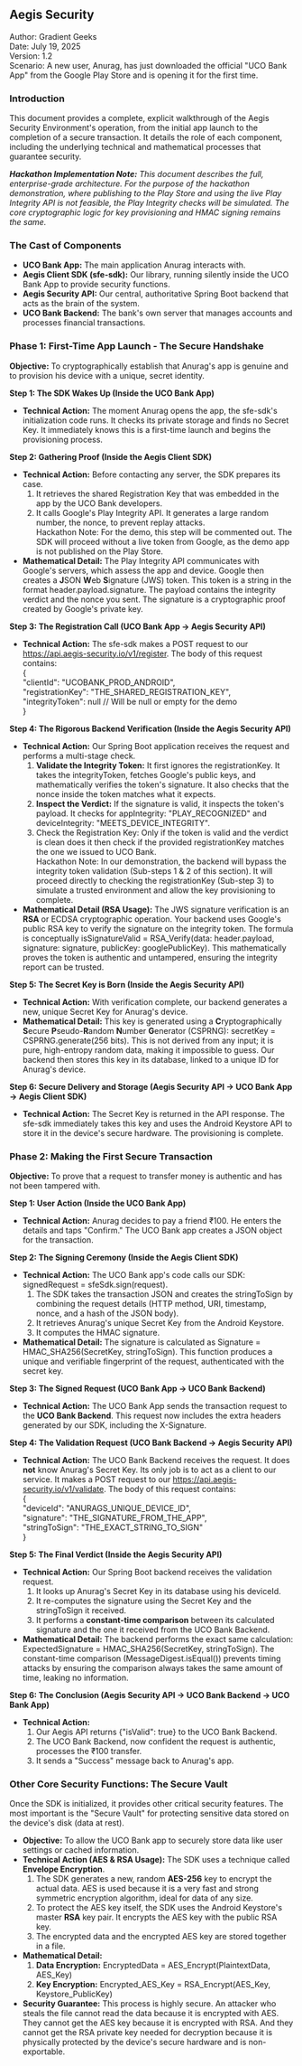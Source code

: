 ## Aegis Security

Author: Gradient Geeks  
Date: July 19, 2025  
Version: 1.2  
Scenario: A new user, Anurag, has just downloaded the official "UCO Bank App" from the Google Play Store and is opening it for the first time.

### **Introduction**

This document provides a complete, explicit walkthrough of the Aegis Security Environment's operation, from the initial app launch to the completion of a secure transaction. It details the role of each component, including the underlying technical and mathematical processes that guarantee security.

***Hackathon Implementation Note:*** *This document describes the full, enterprise-grade architecture. For the purpose of the hackathon demonstration, where publishing to the Play Store and using the live Play Integrity API is not feasible, the Play Integrity checks will be simulated. The core cryptographic logic for key provisioning and HMAC signing remains the same.*

### **The Cast of Components**

* **UCO Bank App:** The main application Anurag interacts with.  
* **Aegis Client SDK (sfe-sdk):** Our library, running silently inside the UCO Bank App to provide security functions.  
* **Aegis Security API:** Our central, authoritative Spring Boot backend that acts as the brain of the system.  
* **UCO Bank Backend:** The bank's own server that manages accounts and processes financial transactions.

### **Phase 1: First-Time App Launch \- The Secure Handshake**

**Objective:** To cryptographically establish that Anurag's app is genuine and to provision his device with a unique, secret identity.

**Step 1: The SDK Wakes Up (Inside the UCO Bank App)**

* **Technical Action:** The moment Anurag opens the app, the sfe-sdk's initialization code runs. It checks its private storage and finds no Secret Key. It immediately knows this is a first-time launch and begins the provisioning process.

**Step 2: Gathering Proof (Inside the Aegis Client SDK)**

* **Technical Action:** Before contacting any server, the SDK prepares its case.  
  1. It retrieves the shared Registration Key that was embedded in the app by the UCO Bank developers.  
  2. It calls Google's Play Integrity API. It generates a large random number, the nonce, to prevent replay attacks.  
     Hackathon Note: For the demo, this step will be commented out. The SDK will proceed without a live token from Google, as the demo app is not published on the Play Store.  
* **Mathematical Detail:** The Play Integrity API communicates with Google's servers, which assess the app and device. Google then creates a **J**SON **W**eb **S**ignature (JWS) token. This token is a string in the format header.payload.signature. The payload contains the integrity verdict and the nonce you sent. The signature is a cryptographic proof created by Google's private key.

**Step 3: The Registration Call (UCO Bank App \-\> Aegis Security API)**

* **Technical Action:** The sfe-sdk makes a POST request to our https://api.aegis-security.io/v1/register. The body of this request contains:  
  {  
    "clientId": "UCOBANK\_PROD\_ANDROID",  
    "registrationKey": "THE\_SHARED\_REGISTRATION\_KEY",  
    "integrityToken": null // Will be null or empty for the demo  
  }

**Step 4: The Rigorous Backend Verification (Inside the Aegis Security API)**

* **Technical Action:** Our Spring Boot application receives the request and performs a multi-stage check.  
  1. **Validate the Integrity Token:** It first ignores the registrationKey. It takes the integrityToken, fetches Google's public keys, and mathematically verifies the token's signature. It also checks that the nonce inside the token matches what it expects.  
  2. **Inspect the Verdict:** If the signature is valid, it inspects the token's payload. It checks for appIntegrity: "PLAY\_RECOGNIZED" and deviceIntegrity: "MEETS\_DEVICE\_INTEGRITY".  
  3. Check the Registration Key: Only if the token is valid and the verdict is clean does it then check if the provided registrationKey matches the one we issued to UCO Bank.  
     Hackathon Note: In our demonstration, the backend will bypass the integrity token validation (Sub-steps 1 & 2 of this section). It will proceed directly to checking the registrationKey (Sub-step 3\) to simulate a trusted environment and allow the key provisioning to complete.  
* **Mathematical Detail (RSA Usage):** The JWS signature verification is an **RSA** or ECDSA cryptographic operation. Your backend uses Google's public RSA key to verify the signature on the integrity token. The formula is conceptually isSignatureValid \= RSA\_Verify(data: header.payload, signature: signature, publicKey: googlePublicKey). This mathematically proves the token is authentic and untampered, ensuring the integrity report can be trusted.

**Step 5: The Secret Key is Born (Inside the Aegis Security API)**

* **Technical Action:** With verification complete, our backend generates a new, unique Secret Key for Anurag's device.  
* **Mathematical Detail:** This key is generated using a **C**ryptographically **S**ecure **P**seudo-**R**andom **N**umber **G**enerator (CSPRNG): secretKey \= CSPRNG.generate(256 bits). This is not derived from any input; it is pure, high-entropy random data, making it impossible to guess. Our backend then stores this key in its database, linked to a unique ID for Anurag's device.

**Step 6: Secure Delivery and Storage (Aegis Security API \-\> UCO Bank App \-\> Aegis Client SDK)**

* **Technical Action:** The Secret Key is returned in the API response. The sfe-sdk immediately takes this key and uses the Android Keystore API to store it in the device's secure hardware. The provisioning is complete.

### **Phase 2: Making the First Secure Transaction**

**Objective:** To prove that a request to transfer money is authentic and has not been tampered with.

**Step 1: User Action (Inside the UCO Bank App)**

* **Technical Action:** Anurag decides to pay a friend ₹100. He enters the details and taps "Confirm." The UCO Bank app creates a JSON object for the transaction.

**Step 2: The Signing Ceremony (Inside the Aegis Client SDK)**

* **Technical Action:** The UCO Bank app's code calls our SDK: signedRequest \= sfeSdk.sign(request).  
  1. The SDK takes the transaction JSON and creates the stringToSign by combining the request details (HTTP method, URI, timestamp, nonce, and a hash of the JSON body).  
  2. It retrieves Anurag's unique Secret Key from the Android Keystore.  
  3. It computes the HMAC signature.  
* **Mathematical Detail:** The signature is calculated as Signature \= HMAC\_SHA256(SecretKey, stringToSign). This function produces a unique and verifiable fingerprint of the request, authenticated with the secret key.

**Step 3: The Signed Request (UCO Bank App \-\> UCO Bank Backend)**

* **Technical Action:** The UCO Bank App sends the transaction request to the **UCO Bank Backend**. This request now includes the extra headers generated by our SDK, including the X-Signature.

**Step 4: The Validation Request (UCO Bank Backend \-\> Aegis Security API)**

* **Technical Action:** The UCO Bank Backend receives the request. It does **not** know Anurag's Secret Key. Its only job is to act as a client to our service. It makes a POST request to our https://api.aegis-security.io/v1/validate. The body of this request contains:  
  {  
    "deviceId": "ANURAGS\_UNIQUE\_DEVICE\_ID",  
    "signature": "THE\_SIGNATURE\_FROM\_THE\_APP",  
    "stringToSign": "THE\_EXACT\_STRING\_TO\_SIGN"  
  }

**Step 5: The Final Verdict (Inside the Aegis Security API)**

* **Technical Action:** Our Spring Boot backend receives the validation request.  
  1. It looks up Anurag's Secret Key in its database using his deviceId.  
  2. It re-computes the signature using the Secret Key and the stringToSign it received.  
  3. It performs a **constant-time comparison** between its calculated signature and the one it received from the UCO Bank Backend.  
* **Mathematical Detail:** The backend performs the exact same calculation: ExpectedSignature \= HMAC\_SHA256(SecretKey, stringToSign). The constant-time comparison (MessageDigest.isEqual()) prevents timing attacks by ensuring the comparison always takes the same amount of time, leaking no information.

**Step 6: The Conclusion (Aegis Security API \-\> UCO Bank Backend \-\> UCO Bank App)**

* **Technical Action:**  
  1. Our Aegis API returns {"isValid": true} to the UCO Bank Backend.  
  2. The UCO Bank Backend, now confident the request is authentic, processes the ₹100 transfer.  
  3. It sends a "Success" message back to Anurag's app.

### **Other Core Security Functions: The Secure Vault**

Once the SDK is initialized, it provides other critical security features. The most important is the "Secure Vault" for protecting sensitive data stored on the device's disk (data at rest).

* **Objective:** To allow the UCO Bank app to securely store data like user settings or cached information.  
* **Technical Action (AES & RSA Usage):** The SDK uses a technique called **Envelope Encryption**.  
  1. The SDK generates a new, random **AES-256** key to encrypt the actual data. AES is used because it is a very fast and strong symmetric encryption algorithm, ideal for data of any size.  
  2. To protect the AES key itself, the SDK uses the Android Keystore's master **RSA** key pair. It encrypts the AES key with the public RSA key.  
  3. The encrypted data and the encrypted AES key are stored together in a file.  
* **Mathematical Detail:**  
  1. **Data Encryption:** EncryptedData \= AES\_Encrypt(PlaintextData, AES\_Key)  
  2. **Key Encryption:** Encrypted\_AES\_Key \= RSA\_Encrypt(AES\_Key, Keystore\_PublicKey)  
* **Security Guarantee:** This process is highly secure. An attacker who steals the file cannot read the data because it is encrypted with AES. They cannot get the AES key because it is encrypted with RSA. And they cannot get the RSA private key needed for decryption because it is physically protected by the device's secure hardware and is non-exportable.
